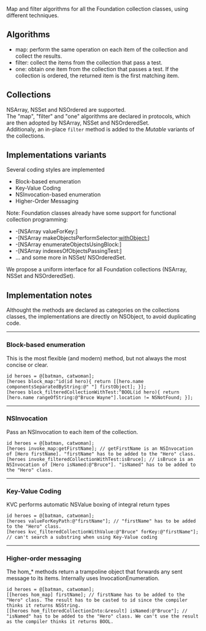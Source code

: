Map and filter algorithms for all the Foundation collection classes, using different techniques.

Algorithms
----------
* map: perform the same operation on each item of the collection and collect the results.
* filter: collect the items from the collection that pass a test.
* one: obtain one item from the collection that passes a test. If the collection is ordered, the returned item is the first matching item.

Collections
-----------
NSArray, NSSet and NSOrdered are supported.  
The "map", "filter" and "one" algorithms are declared in protocols, which are then adopted by NSArray, NSSet and NSOrderedSet.  
Additionaly, an in-place `filter` method is added to the *Mutable* variants of the collections.  

Implementations variants
------------------------
Several coding styles are implemented
* Block-based enumeration
* Key-Value Coding
* NSInvocation-based enumeration
* Higher-Order Messaging

Note: Foundation classes already have some support for functional collection programming:
* -[NSArray valueForKey:]
* -[NSArray makeObjectsPerformSelector:<withObject:>]
* -[NSArray enumerateObjectsUsingBlock:]
* -[NSArray indexesOfObjectsPassingTest:]
* ... and some more in NSSet/ NSOrderedSet.

We propose a uniform interface for all Foundation collections (NSArray, NSSet and NSOrderedSet).

Implementation notes
--------------------
Althought the methods are declared as categories on the collections classes,
the implementations are directly on NSObject, to avoid duplicating code.

---

### Block-based enumeration
This is the most flexible (and modern) method, but not always the most concise or clear.

````
id heroes = @[batman, catwoman];
[heroes block_map:^id(id hero){ return [[hero.name componentsSeparatedByString:@" "] firstObject]; }];
[heroes block_filteredCollectionWithTest:^BOOL(id hero){ return [hero.name rangeOfString:@"Bruce Wayne"].location != NSNotFound; }];
````

---

### NSInvocation
Pass an NSInvocation to each item of the collection.

````
id heroes = @[batman, catwoman];
[heroes invoke_map:getFirstName]; // getFirstName is an NSInvocation of [Hero firstName]. "firstName" has to be added to the "Hero" class.
[heroes invoke_filteredCollectionWithTest:isBruce]; // isBruce is an NSInvocation of [Hero isNamed:@"Bruce"]. "isNamed" has to be added to the "Hero" class.
````

---

### Key-Value Coding
KVC performs automatic NSValue boxing of integral return types

````
id heroes = @[batman, catwoman];
[heroes valueForKeyPath:@"firstName"]; // "firstName" has to be added to the "Hero" class.
[heroes kvc_filteredCollectionWithValue:@"Bruce" forKey:@"firstName"]; // can't search a substring when using Key-Value coding
````

---

### Higher-order messaging
The hom_* methods return a trampoline object that forwards any sent message to its items.
Internally uses InvocationEnumeration.

````
id heroes = @[batman, catwoman];
[[heroes hom_map] firstName]; // firstName has to be added to the "Hero" class. The result has to be casted to id since the compiler thinks it returns NSString.
[[heroes hom_filteredCollectionInto:&result] isNamed:@"Bruce"]; // "isNamed" has to be added to the "Hero" class. We can't use the result as the compiler thinks it returns BOOL.
````